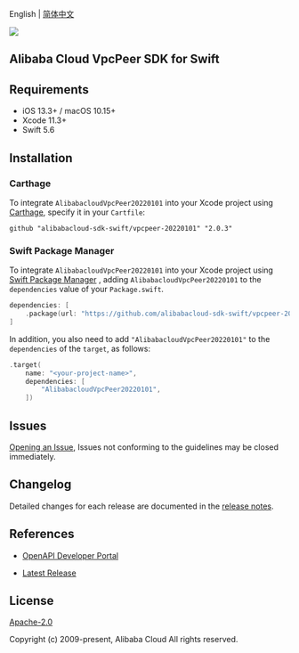 English | [简体中文](README-CN.md)

![](https://aliyunsdk-pages.alicdn.com/icons/AlibabaCloud.svg)

## Alibaba Cloud VpcPeer SDK for Swift

## Requirements

- iOS 13.3+ / macOS 10.15+
- Xcode 11.3+
- Swift 5.6

## Installation

### Carthage

To integrate `AlibabacloudVpcPeer20220101` into your Xcode project using [Carthage](https://github.com/Carthage/Carthage), specify it in your `Cartfile`:

```ogdl
github "alibabacloud-sdk-swift/vpcpeer-20220101" "2.0.3"
```

### Swift Package Manager

To integrate `AlibabacloudVpcPeer20220101` into your Xcode project using [Swift Package Manager](https://swift.org/package-manager/) , adding `AlibabacloudVpcPeer20220101` to the `dependencies` value of your `Package.swift`.

```swift
dependencies: [
    .package(url: "https://github.com/alibabacloud-sdk-swift/vpcpeer-20220101.git", from: "2.0.3")
]
```

In addition, you also need to add `"AlibabacloudVpcPeer20220101"` to the `dependencies` of the `target`, as follows:

```swift
.target(
    name: "<your-project-name>",
    dependencies: [
        "AlibabacloudVpcPeer20220101",
    ])
```

## Issues

[Opening an Issue](https://github.com/alibabacloud-sdk-swift/vpcpeer-20220101/issues/new), Issues not conforming to the guidelines may be closed immediately.

## Changelog

Detailed changes for each release are documented in the [release notes](./ChangeLog.txt).

## References

* [OpenAPI Developer Portal](https://next.api.alibabacloud.com/home)
- [Latest Release](https://github.com/alibabacloud-sdk-swift/vpcpeer-20220101)

## License

[Apache-2.0](http://www.apache.org/licenses/LICENSE-2.0)

Copyright (c) 2009-present, Alibaba Cloud All rights reserved.
